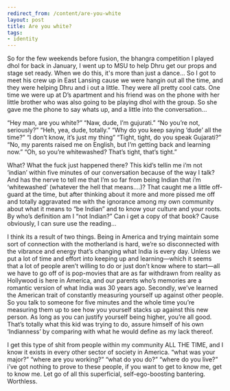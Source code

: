 ```yaml
---
redirect_from: /content/are-you-white
layout: post
title: Are you white?
tags:
- identity
---
```

So for the few weekends before fusion, the bhangra competition I played dhol for back in January, I went up to MSU to help Dhru get our props and stage set ready. When we do this, it's more than just a dance... So I got to meet his crew up in East Lansing cause we were hangin out all the time, and they were helping Dhru and i out a little. They were all pretty cool cats. One time we were up at D’s apartment and his friend was on the phone with her little brother who was also going to be playing dhol with the group. So she gave me the phone to say whats up, and a little into the conversation...

“Hey man, are you white?”
“Naw, dude, I’m gujurati.”
“No you’re not, seriously?”
“Heh, yea, dude, totally.”
“Why do you keep saying ‘dude’ all the time?”
“I don’t know, it’s just my thing”
“Tight, tight, do you speak Gujarati?”
“No, my parents raised me on English, but I’m getting back and learning now.”
“Oh, so you’re whitewashed? That’s tight, that’s tight.”

What? What the fuck just happened there? This kid’s tellin me i’m not ‘indian’ within five minutes of our conversation because of the way I talk? And has the nerve to tell me that I’m so far from being Indian that i’m ‘whitewashed’ (whatever the hell that means....)? That caught me a little off-guard at the time, but after thinking about it more and more pissed me off and totally aggravated me with the ignorance among my own community about what it means to “be Indian” and to know your culture and your roots. By who’s definition am I “not Indian?” Can i get a copy of that book? Cause obviously, I can sure use the reading...

I think its a result of two things. Being in America and trying maintain some sort of connection with the motherland is hard, we’re so disconnected with the vibrance and energy that’s changing what India is every day. Unless we put a lot of time and effort into keeping up and learning—which it seems that a lot of people aren’t willing to do or just don’t know where to start—all we have to go off of is pop-movies that are as far withdrawn from reality as Hollywood is here in America, and our parents who’s memories are a romantic version of what India was 30 years ago. Secondly, we’ve learned the American trait of constantly measuring yourself up against other people. So you talk to someone for five minutes and the whole time you’re measuring them up to see how you yourself stacks up against this new person. As long as you can justify yourself being higher, you’re all good. That’s totally what this kid was trying to do, assure himself of his own ‘Indianness’ by comparing with what he would define as my lack thereof.

I get this type of shit from people within my community ALL THE TIME, and I know it exists in every other sector of society in America. “what was your major?” “where are you working?” “what do you do?” “where do you live?” i’ve got nothing to prove to these people, if you want to get to know me, get to know me. Let go of all this superficial, self-ego-boosting bantering. Worthless. 
